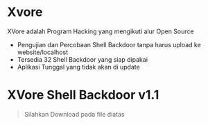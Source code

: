 # Xvore
 XVore adalah Program Hacking yang mengikuti alur Open Source
 
 - Pengujian dan Percobaan Shell Backdoor tanpa harus upload ke website/localhost
- Tersedia 32 Shell Backdoor yang siap dipakai
- Aplikasi Tunggal yang tidak akan di update

# XVore Shell Backdoor v1.1
> Silahkan Download pada file diatas
